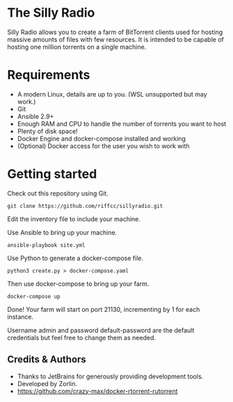The Silly Radio
===============
Silly Radio allows you to create a farm of BitTorrent clients used for hosting massive amounts of files with few resources. It is intended to be capable of hosting one million torrents on a single machine.

Requirements
============
* A modern Linux, details are up to you. (WSL unsupported but may work.)
* Git
* Ansible 2.9+
* Enough RAM and CPU to handle the number of torrents you want to host
* Plenty of disk space!
* Docker Engine and docker-compose installed and working
* (Optional) Docker access for the user you wish to work with

Getting started
===============
Check out this repository using Git.

`git clone https://github.com/riffcc/sillyradio.git`

Edit the inventory file to include your machine.

Use Ansible to bring up your machine.

`ansible-playbook site.yml`

Use Python to generate a docker-compose file.

`python3 create.py > docker-compose.yaml`

Then use docker-compose to bring up your farm.

`docker-compose up`

Done! Your farm will start on port 21130, incrementing by 1 for each instance.

Username admin and password default-password are the default credentials but feel free to change them as needed.

## Credits & Authors
* Thanks to JetBrains for generously providing development tools.
* Developed by Zorlin.
* https://github.com/crazy-max/docker-rtorrent-rutorrent
